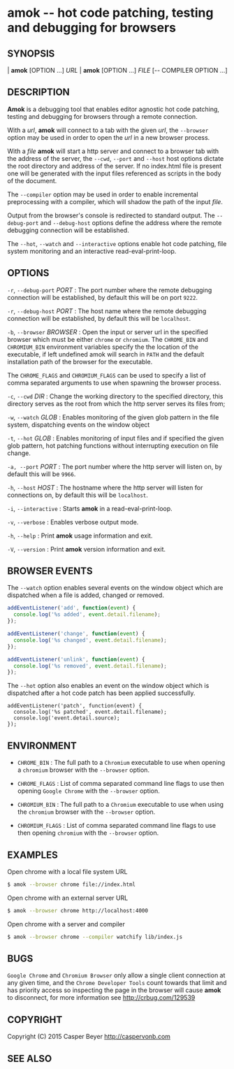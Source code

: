 # amok -- hot code patching, testing and debugging for browsers
## SYNOPSIS

| **amok** [OPTION ...] _URL_
| **amok** [OPTION ...] _FILE_ [-- COMPILER OPTION ...]

## DESCRIPTION

**Amok** is a debugging tool that enables editor agnostic hot code patching,
testing and debugging for browsers through a remote connection.

 With a _url_, **amok** will connect to a tab with the given _url_, the
`--browser` option may be used in order to open the _url_ in a new browser
process.

With a _file_ **amok** will start a http server and connect to a browser tab
with the address of the server, the `--cwd`, `--port` and `--host` host options
dictate the root directory and address of the server. If no index.html file is
present one will be generated with the input files referenced as scripts in the
body of the document.

The `--compiler` option may be used in order to enable incremental preprocessing
with a compiler, which will shadow the path of the input _file_.

Output from the browser's console is redirected to standard output.
The `--debug-port` and `--debug-host` options define the address where the
remote debugging connection will be established.

The `--hot`, `--watch` and `--interactive` options enable hot code patching,
file system monitoring and an interactive read-eval-print-loop.

## OPTIONS

`-r`, `--debug-port` _PORT_
:   The port number where the remote debugging connection will be established,
by default this will be on port `9222`.

`-r`, `--debug-host` _PORT_
:   The host name where the remote debugging connection will be established,
by default this will be `localhost`.

`-b`, `--browser` _BROWSER_
:   Open the input or server url in the specified browser which must be either
`chrome` or `chromium`. The `CHROME_BIN` and `CHROMIUM_BIN` environment
variables specify the the location of   the executable, if left undefined amok
will search in `PATH` and the default installation path of the browser for the
executable.

The `CHROME_FLAGS` and `CHROMIUM_FLAGS` can be used to specify a list of comma
separated arguments to use when spawning the browser process.

`-c`, `--cwd` _DIR_
:   Change the working directory to the specified directory, this directory
serves as the root from which the http server serves its files from;

`-w`, `--watch` _GLOB_
:   Enables monitoring of the given glob pattern in the file system,
dispatching events on the window object

`-t`, `--hot` _GLOB_
:   Enables monitoring of input files and if specified the given glob pattern,
hot patching functions without interrupting execution on file change.

`-a, --port` _PORT_
:   The port number where the http server will listen on,
by default this will be `9966`.

`-h`, `--host` _HOST_
:   The hostname where the http server will listen for connections on,
by default this will be `localhost`.

`-i`, `--interactive`
:   Starts **amok** in a read-eval-print-loop.

`-v`, `--verbose`
:   Enables verbose output mode.

`-h`, `--help`
:   Print **amok** usage information and exit.

`-V`, `--version`
:   Print **amok** version information and exit.

## BROWSER EVENTS

The `--watch` option enables several events on the window object which are
dispatched when a file is added, changed or removed.

```js
addEventListener('add', function(event) {
  console.log('%s added', event.detail.filename);
});

addEventListener('change', function(event) {
  console.log('%s changed', event.detail.filename);
});

addEventListener('unlink', function(event) {
  console.log('%s removed', event.detail.filename);
});
```

The `--hot` option also enables an event on the window object which is
dispatched after a hot code patch has been applied successfully.

```
addEventListener('patch', function(event) {
  console.log('%s patched', event.detail.filename);
  console.log('event.detail.source);
});
```

## ENVIRONMENT

* `CHROME_BIN`
:   The full path to a `Chromium` executable to use when opening a `chromium`
    browser with the `--browser` option.

* `CHROME_FLAGS`
:   List of comma separated command line flags to use then opening `Google Chrome` with the `--browser` option.

* `CHROMIUM_BIN`
:   The full path to a `Chromium` executable to use when using the `chromium`
    browser with the `--browser` option.

* `CHROMIUM_FLAGS`
:   List of comma separated command line flags to use then opening `chromium` with the `--browser` option.

## EXAMPLES

Open chrome with a local file system URL

```sh
$ amok --browser chrome file://index.html
```

Open chrome with an external server URL

```sh
$ amok --browser chrome http://localhost:4000
```

Open chrome with a server and compiler

```sh
$ amok --browser chrome --compiler watchify lib/index.js
```

## BUGS

`Google Chrome` and `Chromium Browser` only allow a single client connection at any
given time, and the `Chrome Developer Tools` count towards that limit and has
priority access so inspecting the page in the browser will cause **amok** to
disconnect, for more information see <http://crbug.com/129539>

## COPYRIGHT

Copyright (C) 2015 Casper Beyer <http://caspervonb.com>

## SEE ALSO
